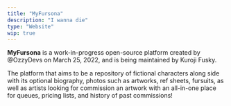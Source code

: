 ```yaml
---
title: "MyFursona"
description: "I wanna die"
type: "Website"
wip: true
---
```


**MyFursona** is a work-in-progress open-source platform created by @OzzyDevs on March 25, 2022, and is
being maintained by Kuroji Fusky.

The platform that aims to be a repository of fictional characters along side with its optional biography,
photos such as artworks, ref sheets, fursuits, as well as artists looking for commission an artwork with
an all-in-one place for queues, pricing lists, and history of past commissions!
